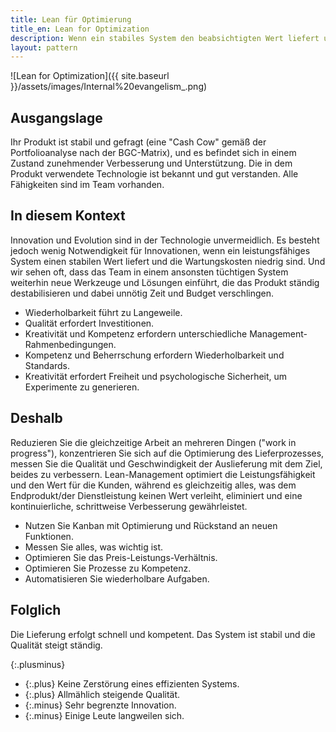```yaml
---
title: Lean für Optimierung
title_en: Lean for Optimization
description: Wenn ein stabiles System den beabsichtigten Wert liefert und kein Ziel für technische Innovationen ist, sollten Sie sich auf die Verbesserung des Systems konzentrieren, indem Sie die Auslieferungs- und Wartungsprozesse kontinuierlich und inkrementell verbessern, wobei der Schwerpunkt auf der Wiederholbarkeit liegt.
layout: pattern
---
```


![Lean for Optimization]({{ site.baseurl }}/assets/images/Internal%20evangelism_.png)

## Ausgangslage

Ihr Produkt ist stabil und gefragt (eine "Cash Cow" gemäß der Portfolioanalyse nach der BGC-Matrix), und es befindet sich in einem Zustand zunehmender Verbesserung und Unterstützung.
Die in dem Produkt verwendete Technologie ist bekannt und gut verstanden.
Alle Fähigkeiten sind im Team vorhanden.

## In diesem Kontext

Innovation und Evolution sind in der Technologie unvermeidlich.
Es besteht jedoch wenig Notwendigkeit für Innovationen, wenn ein leistungsfähiges System einen stabilen Wert liefert und die Wartungskosten niedrig sind.
Und wir sehen oft, dass das Team in einem ansonsten tüchtigen System weiterhin neue Werkzeuge und Lösungen einführt, die das Produkt ständig destabilisieren und dabei unnötig Zeit und Budget verschlingen.

* Wiederholbarkeit führt zu Langeweile.
* Qualität erfordert Investitionen.
* Kreativität und Kompetenz erfordern unterschiedliche Management-Rahmenbedingungen.
* Kompetenz und Beherrschung erfordern Wiederholbarkeit und Standards.
* Kreativität erfordert Freiheit und psychologische Sicherheit, um Experimente zu generieren.

## Deshalb

Reduzieren Sie die gleichzeitige Arbeit an mehreren Dingen ("work in progress"), konzentrieren Sie sich auf die Optimierung des Lieferprozesses, messen Sie die Qualität und Geschwindigkeit der Auslieferung mit dem Ziel, beides zu verbessern.
Lean-Management optimiert die Leistungsfähigkeit und den Wert für die Kunden, während es gleichzeitig alles, was dem Endprodukt/der Dienstleistung keinen Wert verleiht, eliminiert und eine kontinuierliche, schrittweise Verbesserung gewährleistet.

* Nutzen Sie Kanban mit Optimierung und Rückstand an neuen Funktionen.
* Messen Sie alles, was wichtig ist.
* Optimieren Sie das Preis-Leistungs-Verhältnis.
* Optimieren Sie Prozesse zu Kompetenz.
* Automatisieren Sie wiederholbare Aufgaben.

## Folglich

Die Lieferung erfolgt schnell und kompetent.
Das System ist stabil und die Qualität steigt ständig.

{:.plusminus}
- {:.plus} Keine Zerstörung eines effizienten Systems.
- {:.plus} Allmählich steigende Qualität.
- {:.minus} Sehr begrenzte Innovation.
- {:.minus} Einige Leute langweilen sich.
